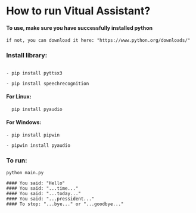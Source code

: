 # How to run Vitual Assistant?

#### To use, make sure you have successfully installed python
```
if not, you can download it here: "https://www.python.org/downloads/"
```

### Install library:
```

- pip install pyttsx3

- pip install speechrecognition
```
#### For Linux:
```
  pip install pyaudio
```
#### For Windows:
```
- pip install pipwin

- pipwin install pyaudio
```

### To run: 
```
python main.py
```


<!-- Test case -->
```
#### You said: "Hello"
#### You said: "...time..."
#### You said: "...today..."
#### You said: "...pressident..."
#### To stop: "...bye..." or "...goodbye..."
```
